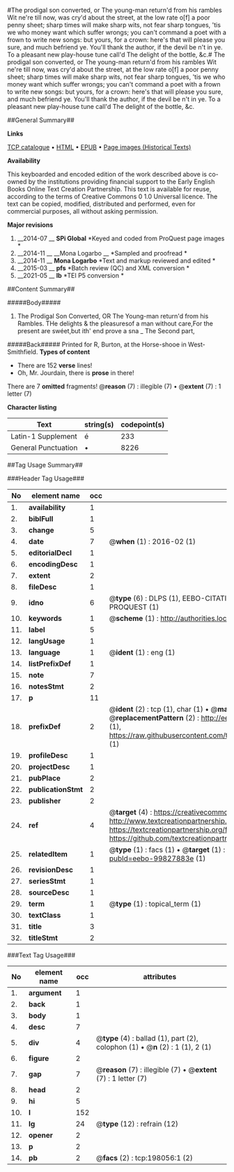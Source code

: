 #The prodigal son converted, or The young-man return'd from his rambles Wit ne're till now, was cry'd about the street, at the low rate o[f] a poor penny sheet; sharp times will make sharp wits, not fear sharp tongues, 'tis we who money want which suffer wrongs; you can't command a poet with a frown to write new songs: but yours, for a crown: here's that will please you sure, and much befriend ye. You'll thank the author, if the devil be n't in ye. To a pleasant new play-house tune call'd The delight of the bottle, &c.#
The prodigal son converted, or The young-man return'd from his rambles Wit ne're till now, was cry'd about the street, at the low rate o[f] a poor penny sheet; sharp times will make sharp wits, not fear sharp tongues, 'tis we who money want which suffer wrongs; you can't command a poet with a frown to write new songs: but yours, for a crown: here's that will please you sure, and much befriend ye. You'll thank the author, if the devil be n't in ye. To a pleasant new play-house tune call'd The delight of the bottle, &c.

##General Summary##

**Links**

[TCP catalogue](http://www.ota.ox.ac.uk/tcp/)  • 
[HTML](http://tei.it.ox.ac.uk/tcp/Texts-HTML/free/B28/B28412.html)  • 
[EPUB](http://tei.it.ox.ac.uk/tcp/Texts-EPUB/free/B28/B28412.epub) • 
[Page images (Historical Texts)](https://historicaltexts.jisc.ac.uk/eebo-99827883e)

**Availability**

This keyboarded and encoded edition of the work described above is co-owned by the
    institutions providing financial support to the Early English Books Online Text Creation
    Partnership. This text is available for reuse, according to the terms of  Creative Commons 0 1.0 Universal
    licence. The text can be copied, modified, distributed and performed, even for commercial
    purposes, all without asking permission.

**Major revisions**

1. __2014-07 __ __SPi Global__ *Keyed and coded from ProQuest page images *
1. __2014-11 __ __Mona Logarbo __ *Sampled and proofread *
1. __2014-11 __ __Mona Logarbo__ *Text and markup reviewed and edited *
1. __2015-03 __ __pfs__ *Batch review (QC) and XML conversion *
1. __2021-05 __ __lb__ *TEI P5 conversion *

##Content Summary##

#####Body#####

1. The Prodigal Son Converted, OR The Young-man return'd from his Rambles.
THe delights & the pleasuresof a man without care,For the present are swéet,but ith' end prove a sna
    _ The Second part,

#####Back#####
Printed for R, Burton, at the Horse-shooe in West-Smithfield.
**Types of content**

  * There are 152 **verse** lines!
  * Oh, Mr. Jourdain, there is **prose** in there!

There are 7 **omitted** fragments! 
 @__reason__ (7) : illegible (7)  •  @__extent__ (7) : 1 letter (7)

**Character listing**


|Text|string(s)|codepoint(s)|
|---|---|---|
|Latin-1 Supplement|é|233|
|General Punctuation|•|8226|

##Tag Usage Summary##

###Header Tag Usage###

|No|element name|occ|attributes|
|---|---|---|---|
|1.|__availability__|1||
|2.|__biblFull__|1||
|3.|__change__|5||
|4.|__date__|7| @__when__ (1) : 2016-02 (1)|
|5.|__editorialDecl__|1||
|6.|__encodingDesc__|1||
|7.|__extent__|2||
|8.|__fileDesc__|1||
|9.|__idno__|6| @__type__ (6) : DLPS (1), EEBO-CITATION (1), VID (1), EEBO-PROQUEST (1), STC (1), PROQUEST (1)|
|10.|__keywords__|1| @__scheme__ (1) : http://authorities.loc.gov/ (1)|
|11.|__label__|5||
|12.|__langUsage__|1||
|13.|__language__|1| @__ident__ (1) : eng (1)|
|14.|__listPrefixDef__|1||
|15.|__note__|7||
|16.|__notesStmt__|2||
|17.|__p__|11||
|18.|__prefixDef__|2| @__ident__ (2) : tcp (1), char (1)  •  @__matchPattern__ (2) : ([0-9\-]+):([0-9IVX]+) (1), (.+) (1)  •  @__replacementPattern__ (2) : http://eebo.chadwyck.com/downloadtiff?vid=$1&page=$2 (1), https://raw.githubusercontent.com/textcreationpartnership/Texts/master/tcpchars.xml#$1 (1)|
|19.|__profileDesc__|1||
|20.|__projectDesc__|1||
|21.|__pubPlace__|2||
|22.|__publicationStmt__|2||
|23.|__publisher__|2||
|24.|__ref__|4| @__target__ (4) : https://creativecommons.org/publicdomain/zero/1.0/ (1), http://www.textcreationpartnership.org/docs/. (1), https://textcreationpartnership.org/faq/#faq05 (1), https://github.com/textcreationpartnership (1)|
|25.|__relatedItem__|1| @__type__ (1) : facs (1)  •  @__target__ (1) : https://data.historicaltexts.jisc.ac.uk/view?pubId=eebo-99827883e (1)|
|26.|__revisionDesc__|1||
|27.|__seriesStmt__|1||
|28.|__sourceDesc__|1||
|29.|__term__|1| @__type__ (1) : topical_term (1)|
|30.|__textClass__|1||
|31.|__title__|3||
|32.|__titleStmt__|2||


###Text Tag Usage###

|No|element name|occ|attributes|
|---|---|---|---|
|1.|__argument__|1||
|2.|__back__|1||
|3.|__body__|1||
|4.|__desc__|7||
|5.|__div__|4| @__type__ (4) : ballad (1), part (2), colophon (1)  •  @__n__ (2) : 1 (1), 2 (1)|
|6.|__figure__|2||
|7.|__gap__|7| @__reason__ (7) : illegible (7)  •  @__extent__ (7) : 1 letter (7)|
|8.|__head__|2||
|9.|__hi__|5||
|10.|__l__|152||
|11.|__lg__|24| @__type__ (12) : refrain (12)|
|12.|__opener__|2||
|13.|__p__|2||
|14.|__pb__|2| @__facs__ (2) : tcp:198056:1 (2)|
